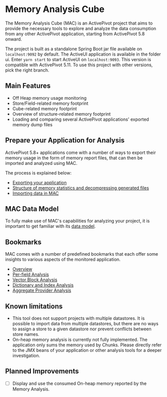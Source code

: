 # Memory Analysis Cube

The Memory Analysis Cube (MAC) is an ActivePivot project that aims to provide
the necessary tools to explore and analyze the data consumption from any other
ActivePivot application, starting from ActivePivot 5.8 onward.

The project is built as a standalone Spring Boot jar file available on `localhost:9092` by default.
The ActiveUI application is available in the folder ui. Enter `yarn start` to start ActiveUI on `localhost:9093`.
This version is compatible with ActivePivot 5.11. To use this project with other versions, pick the right branch.

## Main Features

* Off Heap memory usage monitoring 
* Store/Field-related memory footprint
* Cube-related memory footprint
* Overview of structure-related memory footprint
* Loading and comparing several ActivePivot applications' exported memory
  dump files

## Prepare your Application for Analysis

ActivePivot 5.8+ applications come with a number of ways to export their memory
usage in the form of memory report files, that can then be imported and analyzed
using MAC.

The process is explained below:

* [Exporting your application](docs/setting_up/exporting.md)
* [Structure of memory statistics and decompressing generated
  files](docs/setting_up/statistics.md)
* [Importing data in MAC](docs/setting_up/importing.md)

## MAC Data Model

To fully make use of MAC's capabilities for analyzing your project, it is
important to get familiar with its [data model](docs/data_model.md).

## Bookmarks

MAC comes with a number of predefined bookmarks that each offer some insights to
various aspects of the monitored application.

* [Overview](docs/bookmarks/overview.md)
* [Per-field Analysis](docs/bookmarks/fields.md)
* [Vector Block Analysis](docs/bookmarks/vectors.md)
* [Dictionary and Index
  Analysis](docs/bookmarks/dictionaries_indexes.md)
* [Aggregate Provider Analysis](docs/bookmarks/aggregate_providers.md)

## Known limitations

* This tool does not support projects with multiple datastores. It is possible
  to import data from multiple datastores, but there are no ways to assign a
  store to a given datastore nor prevent conflicts between store names.
* On-heap memory analysis is currently not fully implemented. The application
  only sums the memory used by Chunks. Please directly refer to the JMX beans of
  your application or other analysis tools for a deeper investigation.

## Planned Improvements

- [ ] Display and use the consumed On-heap memory reported by the Memory
  Analysis.
